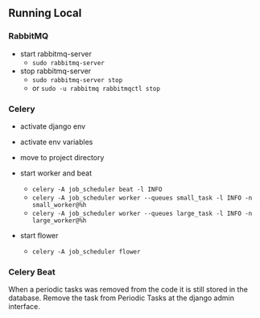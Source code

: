 

## Running Local

### RabbitMQ

- start rabbitmq-server
  - `sudo rabbitmq-server`
- stop rabbitmq-server
  - `sudo rabbitmq-server stop`
  - or `sudo -u rabbitmq rabbitmqctl stop`

### Celery

- activate django env
- activate env variables
- move to project directory

- start worker and beat
  - `celery -A job_scheduler beat -l INFO`
  - `celery -A job_scheduler worker --queues small_task -l INFO -n small_worker@%h`
  - `celery -A job_scheduler worker --queues large_task -l INFO -n large_worker@%h`

- start flower
  - `celery -A job_scheduler flower`


### Celery Beat
When a periodic tasks was removed from the code it is still stored in the database.
Remove the task from Periodic Tasks at the django admin interface.
